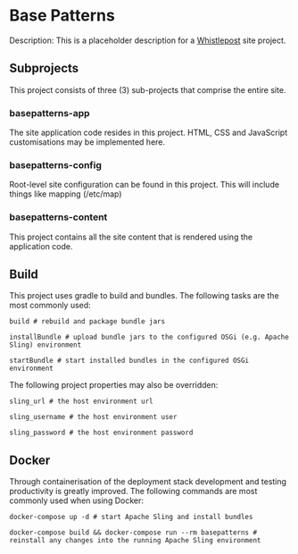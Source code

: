 # Base Patterns

Description: This is a placeholder description for a [Whistlepost](http://whistlepost.org) site project.

## Subprojects

This project consists of three (3) sub-projects that comprise the entire site.

### basepatterns-app

The site application code resides in this project. HTML, CSS and JavaScript customisations may be
implemented here.

### basepatterns-config

Root-level site configuration can be found in this project. This will include things like mapping (/etc/map)

### basepatterns-content

This project contains all the site content that is rendered using the application code.


## Build

This project uses gradle to build and bundles. The following tasks are the most commonly used:

    build # rebuild and package bundle jars
    
    installBundle # upload bundle jars to the configured OSGi (e.g. Apache Sling) environment
    
    startBundle # start installed bundles in the configured OSGi environment

The following project properties may also be overridden:

    sling_url # the host environment url

    sling_username # the host environment user
    
    sling_password # the host environment password
    
## Docker

Through containerisation of the deployment stack development and testing productivity is greatly improved. The following
commands are most commonly used when using Docker:

    docker-compose up -d # start Apache Sling and install bundles
    
    docker-compose build && docker-compose run --rm basepatterns # reinstall any changes into the running Apache Sling environment
